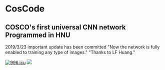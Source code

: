 # CosCode
COSCO's first universal CNN network
Programmed in HNU
---------------------
2019/3/23 important update has been committed 
    "Now the network is fully enabled to training any type of images."
    "Thanks to LF Huang."
    
<a href="https://996.icu"><img src="https://img.shields.io/badge/link-996.icu-red.svg" alt="996.icu" /></a>
<img src='https://img.shields.io/badge/style-Chinese-c45a65.svg?style=flat-square' />
    
   
